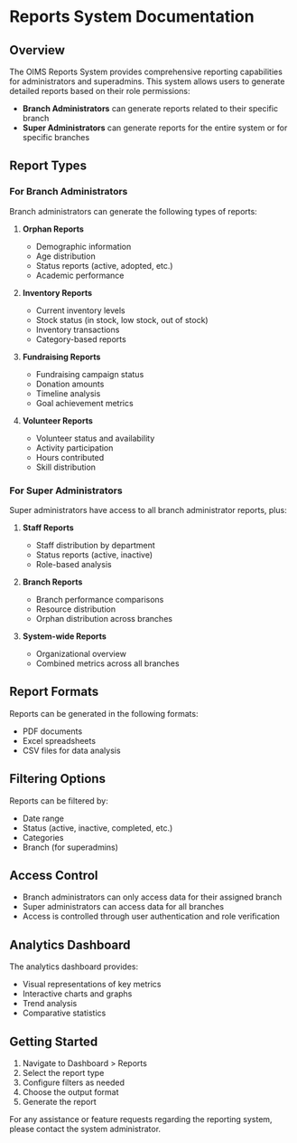 # Reports System Documentation

## Overview
The OIMS Reports System provides comprehensive reporting capabilities for administrators and superadmins. This system allows users to generate detailed reports based on their role permissions:

- **Branch Administrators** can generate reports related to their specific branch
- **Super Administrators** can generate reports for the entire system or for specific branches

## Report Types

### For Branch Administrators
Branch administrators can generate the following types of reports:

1. **Orphan Reports**
   - Demographic information
   - Age distribution
   - Status reports (active, adopted, etc.)
   - Academic performance

2. **Inventory Reports**
   - Current inventory levels
   - Stock status (in stock, low stock, out of stock)
   - Inventory transactions
   - Category-based reports

3. **Fundraising Reports**
   - Fundraising campaign status
   - Donation amounts
   - Timeline analysis
   - Goal achievement metrics

4. **Volunteer Reports**
   - Volunteer status and availability
   - Activity participation
   - Hours contributed
   - Skill distribution

### For Super Administrators
Super administrators have access to all branch administrator reports, plus:

1. **Staff Reports**
   - Staff distribution by department
   - Status reports (active, inactive)
   - Role-based analysis

2. **Branch Reports**
   - Branch performance comparisons
   - Resource distribution
   - Orphan distribution across branches

3. **System-wide Reports**
   - Organizational overview
   - Combined metrics across all branches

## Report Formats
Reports can be generated in the following formats:

- PDF documents
- Excel spreadsheets
- CSV files for data analysis

## Filtering Options
Reports can be filtered by:

- Date range
- Status (active, inactive, completed, etc.)
- Categories
- Branch (for superadmins)

## Access Control
- Branch administrators can only access data for their assigned branch
- Super administrators can access data for all branches
- Access is controlled through user authentication and role verification

## Analytics Dashboard
The analytics dashboard provides:

- Visual representations of key metrics
- Interactive charts and graphs
- Trend analysis
- Comparative statistics

## Getting Started
1. Navigate to Dashboard > Reports
2. Select the report type
3. Configure filters as needed
4. Choose the output format
5. Generate the report

For any assistance or feature requests regarding the reporting system, please contact the system administrator.
